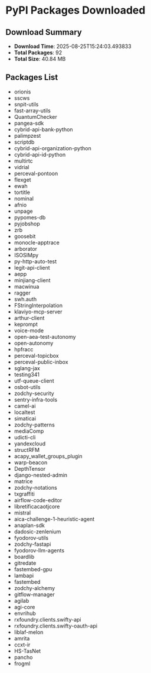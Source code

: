 # PyPI Packages Downloaded

## Download Summary
- **Download Time**: 2025-08-25T15:24:03.493833
- **Total Packages**: 92
- **Total Size**: 40.84 MB

## Packages List
- orionis
- sscws
- snpit-utils
- fast-array-utils
- QuantumChecker
- pangea-sdk
- cybrid-api-bank-python
- palimpzest
- scriptdb
- cybrid-api-organization-python
- cybrid-api-id-python
- multirtc
- vidrial
- perceval-pontoon
- flexget
- ewah
- tortitle
- nominal
- afnio
- unpage
- pypomes-db
- pyjobshop
- zrb
- goosebit
- monocle-apptrace
- arborator
- ISOSIMpy
- py-http-auto-test
- legit-api-client
- aepp
- minjiang-client
- macwinua
- ragger
- swh.auth
- FStringInterpolation
- klaviyo-mcp-server
- arthur-client
- keprompt
- voice-mode
- open-aea-test-autonomy
- open-autonomy
- hpfracc
- perceval-topicbox
- perceval-public-inbox
- sglang-jax
- testing341
- utf-queue-client
- osbot-utils
- zodchy-security
- sentry-infra-tools
- camel-ai
- localtest
- simaticai
- zodchy-patterns
- mediaComp
- udicti-cli
- yandexcloud
- structRFM
- acapy_wallet_groups_plugin
- warp-beacon
- DepthTensor
- django-nested-admin
- matrice
- zodchy-notations
- txgraffiti
- airflow-code-editor
- libretificacaotjcore
- mistral
- aica-challenge-1-heuristic-agent
- anaplan-sdk
- dadosic-zenlenium
- fyodorov-utils
- zodchy-fastapi
- fyodorov-llm-agents
- boardlib
- gitredate
- fastembed-gpu
- lambapi
- fastembed
- zodchy-alchemy
- gitflow-manager
- agilab
- agi-core
- envrihub
- rxfoundry.clients.swifty-api
- rxfoundry.clients.swifty-oauth-api
- liblaf-melon
- amrita
- ccxt-ir
- HS-TasNet
- pancho
- frogml
